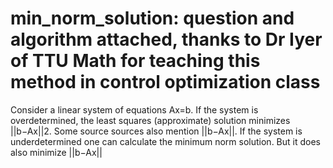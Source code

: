 # min_norm_solution: question and algorithm attached, thanks to Dr Iyer of TTU Math for teaching this method in control optimization class
Consider a linear system of equations Ax=b.  If the system is overdetermined, the least squares (approximate) solution minimizes ||b−Ax||2. Some source sources also mention ||b−Ax||.  If the system is underdetermined one can calculate the minimum norm solution. But it does also minimize ||b−Ax||


